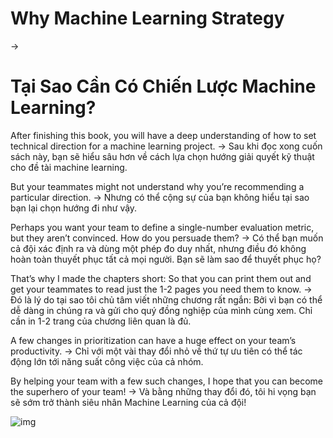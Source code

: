 # Why Machine Learning Strategy
->
# Tại Sao Cần Có Chiến Lược Machine Learning?

After finishing this book, you will have a deep understanding of how to set technical direction for a machine learning project.
->
Sau khi đọc xong cuốn sách này, bạn sẽ hiểu sâu hơn về cách lựa chọn hướng giải quyết kỹ thuật cho đề tài machine learning. 


But your teammates might not understand why you’re recommending a particular direction.
->
Nhưng có thể cộng sự của bạn không hiểu tại sao bạn lại chọn hướng đi như vậy. 



Perhaps you want your team to define a single-number evaluation metric, but they aren’t convinced. How do you persuade them?
->
Có thể bạn muốn cả đội xác định ra và dùng một phép đo duy nhất, nhưng điều đó không hoàn toàn thuyết phục tất cả mọi người. Bạn sẽ làm sao để thuyết phục họ?



That’s why I made the chapters short: So that you can print them out and get your teammates to read just the 1-2 pages you need them to know.
->
Đó là lý do tại sao tôi chủ tâm viết những chương rất ngắn: Bởi vì bạn có thể dễ dàng in chúng ra và gửi cho quý đồng nghiệp của mình cùng xem. Chỉ cần in 1-2 trang của chương liên quan là đủ. 



A few changes in prioritization can have a huge effect on your team’s productivity. 
->
Chỉ với một vài thay đổi nhỏ về thứ tự ưu tiên có thể tác động lớn tới năng suất công việc của cả nhóm.  



By helping your team with a few such changes, I hope that you can become the superhero of your team!
-> 
Và bằng những thay đổi đó, tôi hi vọng bạn sẽ sớm trở thành siêu nhân Machine Learning của cả đội!

![img](../imgs/C02_01.png)
